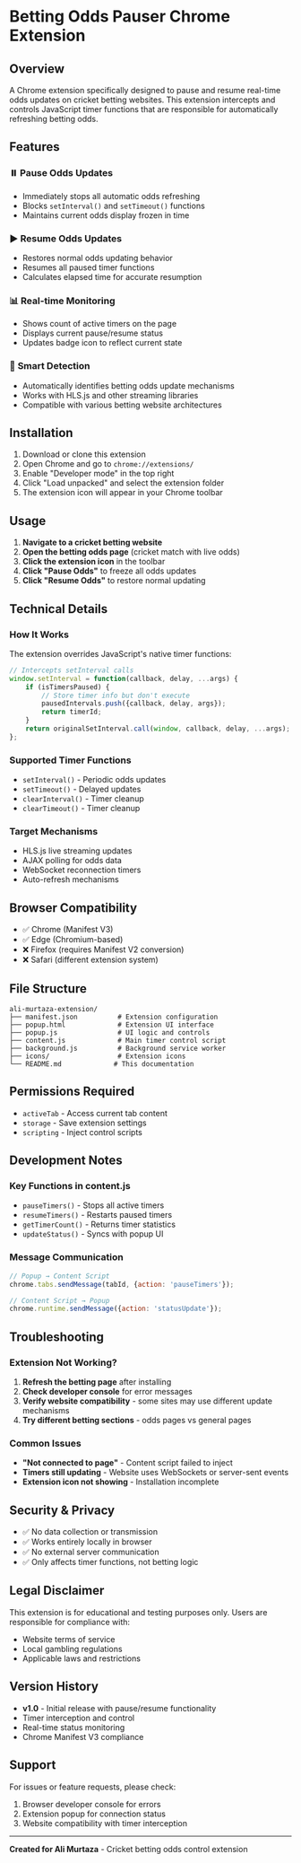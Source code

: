 # Betting Odds Pauser Chrome Extension

## Overview
A Chrome extension specifically designed to pause and resume real-time odds updates on cricket betting websites. This extension intercepts and controls JavaScript timer functions that are responsible for automatically refreshing betting odds.

## Features

### ⏸️ **Pause Odds Updates**
- Immediately stops all automatic odds refreshing
- Blocks `setInterval()` and `setTimeout()` functions
- Maintains current odds display frozen in time

### ▶️ **Resume Odds Updates**  
- Restores normal odds updating behavior
- Resumes all paused timer functions
- Calculates elapsed time for accurate resumption

### 📊 **Real-time Monitoring**
- Shows count of active timers on the page
- Displays current pause/resume status
- Updates badge icon to reflect current state

### 🎯 **Smart Detection**
- Automatically identifies betting odds update mechanisms
- Works with HLS.js and other streaming libraries
- Compatible with various betting website architectures

## Installation

1. Download or clone this extension
2. Open Chrome and go to `chrome://extensions/`
3. Enable "Developer mode" in the top right
4. Click "Load unpacked" and select the extension folder
5. The extension icon will appear in your Chrome toolbar

## Usage

1. **Navigate to a cricket betting website**
2. **Open the betting odds page** (cricket match with live odds)
3. **Click the extension icon** in the toolbar
4. **Click "Pause Odds"** to freeze all odds updates
5. **Click "Resume Odds"** to restore normal updating

## Technical Details

### How It Works
The extension overrides JavaScript's native timer functions:

```javascript
// Intercepts setInterval calls
window.setInterval = function(callback, delay, ...args) {
    if (isTimersPaused) {
        // Store timer info but don't execute
        pausedIntervals.push({callback, delay, args});
        return timerId;
    }
    return originalSetInterval.call(window, callback, delay, ...args);
};
```

### Supported Timer Functions
- `setInterval()` - Periodic odds updates
- `setTimeout()` - Delayed updates  
- `clearInterval()` - Timer cleanup
- `clearTimeout()` - Timer cleanup

### Target Mechanisms
- HLS.js live streaming updates
- AJAX polling for odds data
- WebSocket reconnection timers
- Auto-refresh mechanisms

## Browser Compatibility
- ✅ Chrome (Manifest V3)
- ✅ Edge (Chromium-based)
- ❌ Firefox (requires Manifest V2 conversion)
- ❌ Safari (different extension system)

## File Structure
```
ali-murtaza-extension/
├── manifest.json          # Extension configuration
├── popup.html             # Extension UI interface  
├── popup.js               # UI logic and controls
├── content.js             # Main timer control script
├── background.js          # Background service worker
├── icons/                 # Extension icons
└── README.md             # This documentation
```

## Permissions Required
- `activeTab` - Access current tab content
- `storage` - Save extension settings
- `scripting` - Inject control scripts

## Development Notes

### Key Functions in content.js
- `pauseTimers()` - Stops all active timers
- `resumeTimers()` - Restarts paused timers  
- `getTimerCount()` - Returns timer statistics
- `updateStatus()` - Syncs with popup UI

### Message Communication
```javascript
// Popup → Content Script
chrome.tabs.sendMessage(tabId, {action: 'pauseTimers'});

// Content Script → Popup  
chrome.runtime.sendMessage({action: 'statusUpdate'});
```

## Troubleshooting

### Extension Not Working?
1. **Refresh the betting page** after installing
2. **Check developer console** for error messages
3. **Verify website compatibility** - some sites may use different update mechanisms
4. **Try different betting sections** - odds pages vs general pages

### Common Issues
- **"Not connected to page"** - Content script failed to inject
- **Timers still updating** - Website uses WebSockets or server-sent events
- **Extension icon not showing** - Installation incomplete

## Security & Privacy
- ✅ No data collection or transmission
- ✅ Works entirely locally in browser
- ✅ No external server communication
- ✅ Only affects timer functions, not betting logic

## Legal Disclaimer
This extension is for educational and testing purposes only. Users are responsible for compliance with:
- Website terms of service
- Local gambling regulations  
- Applicable laws and restrictions

## Version History
- **v1.0** - Initial release with pause/resume functionality
- Timer interception and control
- Real-time status monitoring
- Chrome Manifest V3 compliance

## Support
For issues or feature requests, please check:
1. Browser developer console for errors
2. Extension popup for connection status
3. Website compatibility with timer interception

---

**Created for Ali Murtaza** - Cricket betting odds control extension
